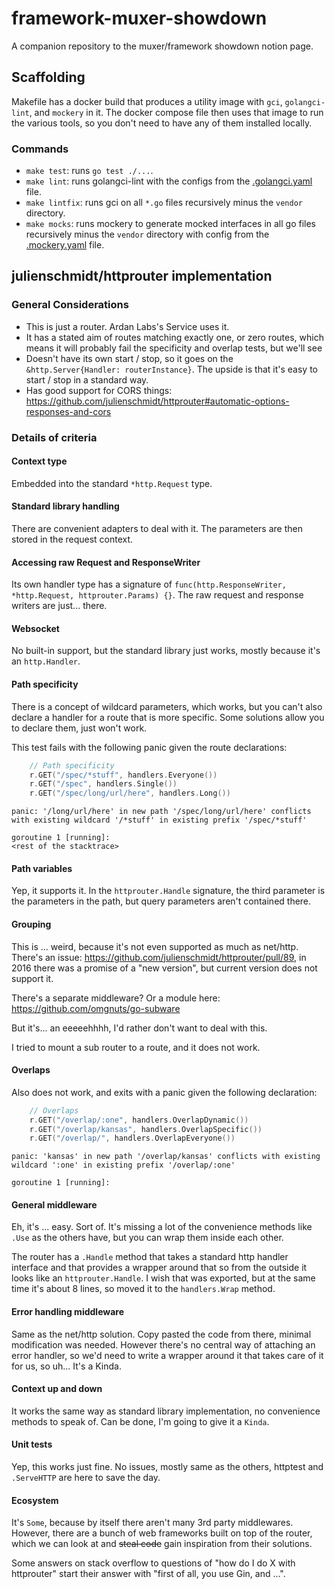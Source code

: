 # framework-muxer-showdown
A companion repository to the muxer/framework showdown notion page.

## Scaffolding

Makefile has a docker build that produces a utility image with `gci`, `golangci-lint`, and `mockery` in it. The docker compose file then uses that image to run the various tools, so you don't need to have any of them installed locally.

### Commands

* `make test`: runs `go test ./...`.
* `make lint`: runs golangci-lint with the configs from the [.golangci.yaml](.golangci.yaml) file.
* `make lintfix`: runs gci on all `*.go` files recursively minus the `vendor` directory.
* `make mocks`: runs mockery to generate mocked interfaces in all go files recursively minus the `vendor` directory with config from the [.mockery.yaml](.mockery.yaml) file.

## julienschmidt/httprouter implementation

### General Considerations

* This is just a router. Ardan Labs's Service uses it.
* It has a stated aim of routes matching exactly one, or zero routes, which means it will probably fail the specificity and overlap tests, but we'll see
* Doesn't have its own start / stop, so it goes on the `&http.Server{Handler: routerInstance}`. The upside is that it's easy to start / stop in a standard way.
* Has good support for CORS things: https://github.com/julienschmidt/httprouter#automatic-options-responses-and-cors

### Details of criteria

#### Context type

Embedded into the standard `*http.Request` type.

#### Standard library handling

There are convenient adapters to deal with it. The parameters are then stored in the request context.

#### Accessing raw Request and ResponseWriter

Its own handler type has a signature of `func(http.ResponseWriter, *http.Request, httprouter.Params) {}`. The raw request and response writers are just... there.

#### Websocket

No built-in support, but the standard library just works, mostly because it's an `http.Handler`.

#### Path specificity

There is a concept of wildcard parameters, which works, but you can't also declare a handler for a route that is more specific. Some solutions allow you to declare them, just won't work.

This test fails with the following panic given the route declarations:
```go
	// Path specificity
	r.GET("/spec/*stuff", handlers.Everyone())
	r.GET("/spec", handlers.Single())
	r.GET("/spec/long/url/here", handlers.Long())
```
```shell
panic: '/long/url/here' in new path '/spec/long/url/here' conflicts with existing wildcard '/*stuff' in existing prefix '/spec/*stuff'

goroutine 1 [running]:
<rest of the stacktrace>
```

#### Path variables

Yep, it supports it. In the `httprouter.Handle` signature, the third parameter is the parameters in the path, but query parameters aren't contained there.

#### Grouping
This is ... weird, because it's not even supported as much as net/http. There's an issue: https://github.com/julienschmidt/httprouter/pull/89, in 2016 there was a promise of a "new version", but current version does not support it.

There's a separate middleware? Or a module here: https://github.com/omgnuts/go-subware

But it's... an eeeeehhhh, I'd rather don't want to deal with this.

I tried to mount a sub router to a route, and it does not work.

#### Overlaps

Also does not work, and exits with a panic given the following declaration:
```go
	// Overlaps
	r.GET("/overlap/:one", handlers.OverlapDynamic())
	r.GET("/overlap/kansas", handlers.OverlapSpecific())
	r.GET("/overlap/", handlers.OverlapEveryone())
```

```shell
panic: 'kansas' in new path '/overlap/kansas' conflicts with existing wildcard ':one' in existing prefix '/overlap/:one'

goroutine 1 [running]:
```

#### General middleware

Eh, it's ... easy. Sort of. It's missing a lot of the convenience methods like `.Use` as the others have, but you can wrap them inside each other.

The router has a `.Handle` method that takes a standard http handler interface and that provides a wrapper around that so from the outside it looks like an `httprouter.Handle`. I wish that was exported, but at the same time it's about 8 lines, so moved it to the `handlers.Wrap` method.

#### Error handling middleware

Same as the net/http solution. Copy pasted the code from there, minimal modification was needed. However there's no central way of attaching an error handler, so we'd need to write a wrapper around it that takes care of it for us, so uh... It's a Kinda.

#### Context up and down

It works the same way as standard library implementation, no convenience methods to speak of. Can be done, I'm going to give it a `Kinda`.

#### Unit tests

Yep, this works just fine. No issues, mostly same as the others, httptest and `.ServeHTTP` are here to save the day.

#### Ecosystem

 It's `Some`, because by itself there aren't many 3rd party middlewares. However, there are a bunch of web frameworks built on top of the router, which we can look at and ~~steal code~~ gain inspiration from their solutions.

Some answers on stack overflow to questions of "how do I do X with httprouter" start their answer with "first of all, you use Gin, and ...".
